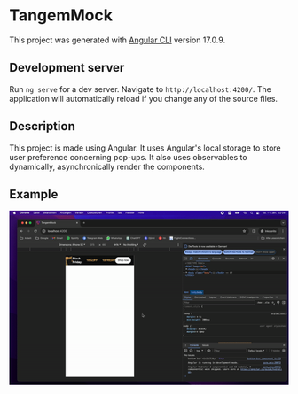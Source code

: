 # TangemMock

This project was generated with [Angular CLI](https://github.com/angular/angular-cli) version 17.0.9.

## Development server

Run `ng serve` for a dev server. Navigate to `http://localhost:4200/`. The application will automatically reload if you change any of the source files.

## Description
This project is made using Angular. It uses Angular's local storage to store user preference concerning pop-ups. It also uses observables to dynamically, asynchronically render the components.  

## Example
![alt](https://github.com/bogdankhamelyuk/tangem-mock/blob/main/ezgif-4-57b44d2641.gif)
